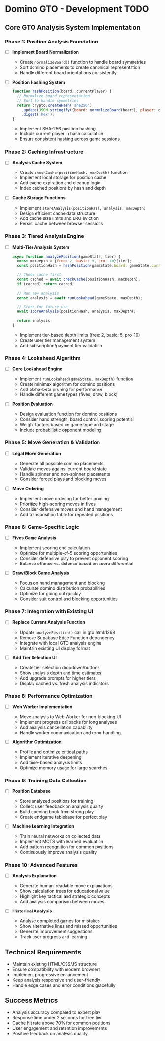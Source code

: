# Domino GTO - Development TODO

## Core GTO Analysis System Implementation

### Phase 1: Position Analysis Foundation
- [ ] **Implement Board Normalization**
  - Create `normalizeBoard()` function to handle board symmetries
  - Sort domino placements to create canonical representation
  - Handle different board orientations consistently

- [ ] **Position Hashing System**
  ```javascript
  function hashPosition(board, currentPlayer) {
    // Normalize board representation
    // Sort to handle symmetries
    return crypto.createHash('sha256')
      .update(JSON.stringify({board: normalizeBoard(board), player: currentPlayer}))
      .digest('hex');
  }
  ```
  - Implement SHA-256 position hashing
  - Include current player in hash calculation
  - Ensure consistent hashing across game sessions

### Phase 2: Caching Infrastructure
- [ ] **Analysis Cache System**
  - Create `checkCache(positionHash, maxDepth)` function
  - Implement local storage for position cache
  - Add cache expiration and cleanup logic
  - Index cached positions by hash and depth

- [ ] **Cache Storage Functions**
  - Implement `storeAnalysis(positionHash, analysis, maxDepth)`
  - Design efficient cache data structure
  - Add cache size limits and LRU eviction
  - Persist cache between browser sessions

### Phase 3: Tiered Analysis Engine
- [ ] **Multi-Tier Analysis System**
  ```javascript
  async function analyzePosition(gameState, tier) {
    const maxDepth = {free: 2, basic: 5, pro: 10}[tier];
    const positionHash = hashPosition(gameState.board, gameState.currentPlayer);
    
    // Check cache first
    const cached = await checkCache(positionHash, maxDepth);
    if (cached) return cached;
    
    // Run new analysis
    const analysis = await runLookahead(gameState, maxDepth);
    
    // Store for future use
    await storeAnalysis(positionHash, analysis, maxDepth);
    
    return analysis;
  }
  ```
  - Implement tier-based depth limits (free: 2, basic: 5, pro: 10)
  - Create user tier management system
  - Add subscription/payment tier validation

### Phase 4: Lookahead Algorithm
- [ ] **Core Lookahead Engine**
  - Implement `runLookahead(gameState, maxDepth)` function
  - Create minimax algorithm for domino positions
  - Add alpha-beta pruning for performance
  - Handle different game types (fives, draw, block)

- [ ] **Position Evaluation**
  - Design evaluation function for domino positions
  - Consider hand strength, board control, scoring potential
  - Weight factors based on game type and stage
  - Include probabilistic opponent modeling

### Phase 5: Move Generation & Validation
- [ ] **Legal Move Generation**
  - Generate all possible domino placements
  - Validate moves against current board state
  - Handle spinner and non-spinner placements
  - Consider forced plays and blocking moves

- [ ] **Move Ordering**
  - Implement move ordering for better pruning
  - Prioritize high-scoring moves in fives
  - Consider defensive moves and hand management
  - Add transposition table for repeated positions

### Phase 6: Game-Specific Logic
- [ ] **Fives Game Analysis**
  - Implement scoring end calculation
  - Optimize for multiple-of-5 scoring opportunities
  - Consider defensive play to prevent opponent scoring
  - Balance offense vs. defense based on score differential

- [ ] **Draw/Block Game Analysis**
  - Focus on hand management and blocking
  - Calculate domino distribution probabilities
  - Optimize for going out quickly
  - Consider suit control and blocking opportunities

### Phase 7: Integration with Existing UI
- [ ] **Replace Current Analysis Function**
  - Update `analyzePosition()` call in gto.html:1268
  - Remove Supabase Edge Function dependency
  - Integrate with local GTO analysis engine
  - Maintain existing UI display format

- [ ] **Add Tier Selection UI**
  - Create tier selection dropdown/buttons
  - Show analysis depth and time estimates
  - Add upgrade prompts for higher tiers
  - Display cached vs. fresh analysis indicators

### Phase 8: Performance Optimization
- [ ] **Web Worker Implementation**
  - Move analysis to Web Worker for non-blocking UI
  - Implement progress callbacks for long analyses
  - Add analysis cancellation capability
  - Handle worker communication and error handling

- [ ] **Algorithm Optimization**
  - Profile and optimize critical paths
  - Implement iterative deepening
  - Add time-based analysis limits
  - Optimize memory usage for large searches

### Phase 9: Training Data Collection
- [ ] **Position Database**
  - Store analyzed positions for training
  - Collect user feedback on analysis quality
  - Build opening book from strong play
  - Create endgame tablebase for perfect play

- [ ] **Machine Learning Integration**
  - Train neural networks on collected data
  - Implement MCTS with learned evaluation
  - Add pattern recognition for common positions
  - Continuously improve analysis quality

### Phase 10: Advanced Features
- [ ] **Analysis Explanation**
  - Generate human-readable move explanations
  - Show calculation trees for educational value
  - Highlight key tactical and strategic concepts
  - Add analysis comparison between moves

- [ ] **Historical Analysis**
  - Analyze completed games for mistakes
  - Show alternative lines and missed opportunities
  - Generate improvement suggestions
  - Track user progress and learning

## Technical Requirements
- Maintain existing HTML/CSS/JS structure
- Ensure compatibility with modern browsers
- Implement progressive enhancement
- Keep analysis responsive and user-friendly
- Handle edge cases and error conditions gracefully

## Success Metrics
- Analysis accuracy compared to expert play
- Response time under 2 seconds for free tier
- Cache hit rate above 70% for common positions
- User engagement and retention improvements
- Positive feedback on analysis quality